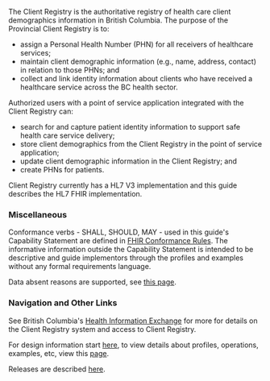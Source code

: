 
The Client Registry is the authoritative registry of health care client demographics information in British Columbia.  The purpose of the Provincial Client Registry is to: 
- assign a Personal Health Number (PHN) for all receivers of healthcare services; 
- maintain client demographic information (e.g., name, address, contact) in relation to those 
PHNs; and
- collect and link identity information about clients who have received a healthcare service across the BC health sector.

Authorized users with a point of service application integrated with the Client Registry can: 
- search for and capture patient identity information to support safe health care service delivery; 
- store client demographics from the Client Registry in the point of service application; 
- update client demographic information in the Client Registry; and 
- create PHNs for patients. 

Client Registry currently has a HL7 V3 implementation and this guide describes the HL7 FHIR implementation.

### Miscellaneous

Conformance verbs - SHALL, SHOULD, MAY - used in this guide's Capability Statement are defined in [FHIR Conformance Rules](http://hl7.org/fhir/conformance-rules.html#conflang).  The informative information outside the Capability Statement is intended to be descriptive and guide implementors through the profiles and examples without any formal requirements language.

Data absent reasons are supported, see [this page](absentData.html).

### Navigation and Other Links

See British Columbia's [Health Information Exchange](https://www2.gov.bc.ca/gov/content/health/practitioner-professional-resources/software) for more for details on the Client Registry system and access to Client Registry.

For design information start [here](design.html), to view details about profiles, operations, examples, etc, view this [page](artifacts.html).

Releases are described [here](futurePlans.html).



